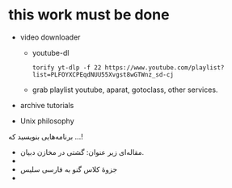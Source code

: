 
# this work must be done

* video downloader
  - youtube-dl
  
        torify yt-dlp -f 22 https://www.youtube.com/playlist?list=PLFOYXCPEqdNUU55Xvgst8wGTWnz_sd-cj
  - grab playlist youtube, aparat, gotoclass, other services.
      
* archive tutorials 
  
* Unix philosophy

برنامه‌هایی بنویسید که ...!
* مقاله‌ای زیر عنوان:‌ گشتی در مخازن دبیان.
* 
* جزوهٔ کلاس گنو به فارسی سلیس
* 
